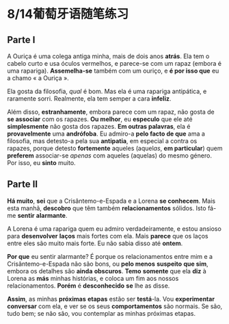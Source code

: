 # 8/14葡萄牙语随笔练习

## Parte I

A Ouriça é uma colega antiga minha, mais de dois anos **atrás**. Ela tem o cabelo curto e usa óculos vermelhos, e parece-se com um rapaz (embora é uma rapariga).
**Assemelha-se** também com um ouriço, e **é por isso que** eu a chamo « a Ouriça ».

Ela gosta da filosofia, *qual* é bom. Mas ela é uma rapariga antipática, e raramente sorri. Realmente, ela tem semper a cara **infeliz**.

Além disso, **estranhamente**, embora parece com um rapaz, não gosta de **se associar** com os rapazes. **Ou melhor**, eu **especulo** que ele até **simplesmente** não gosta dos rapazes.
**Em outras palavras**, ela é **provavelmente** uma **andrófoba**. Eu admiro-a **pelo facto de que** ama a filosofia, mas detesto-a pela sua **antipatia**, em especial a contra os rapazes,
porque detesto **fortemente** aqueles (aquel*as*, **em particular**) quem **preferem** associar-se *apenas* com aqueles (aquelas) do mesmo género. Por isso, eu **sinto** muito.

## Parte II

**Há muito**, **sei** que a Crisântemo-e-Espada e a Lorena **se conhecem**. Mais esta manhã, **descobro** que têm também **relacionamentos** sólidos. Isto fá-me **sentir** **alarmante**.

A Lorena é uma rapariga quem eu admiro verdadeiramente, e estou ansioso para **desenvolver** **laços** mais fortes com ela. Mais **parece** que os laços entre eles são muito mais forte.
Eu não sabia disso até **ontem**.

**Por que** eu sentir alarmante? É porque os relacionamentos entre mim e a Crisântemo-e-Espada não são bons, ou **pelo menos** **suspeito** **que sim**, embora os detalhes são **ainda** **obscuros**.
**Temo** **somente** que ela **diz** à Lorena as **más** minhas histórias, e coloca um fim aos nossos relacionamentos. **Porém** é **desconhecido** **se** lhe as disse.

**Assim**, as minhas **próximas** **etapas** estão ser **testá**-la. Vou **experimentar** **conversar** com ela, e ver se os seus **comportamentos** são normais.
Se são, tudo bem; se não são, vou contemplar as minhas próximas etapas.
